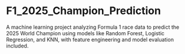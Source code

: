 # F1_2025_Champion_Prediction
A machine learning project analyzing Formula 1 race data to predict the 2025 World Champion using models like Random Forest, Logistic Regression, and KNN, with feature engineering and model evaluation included.
